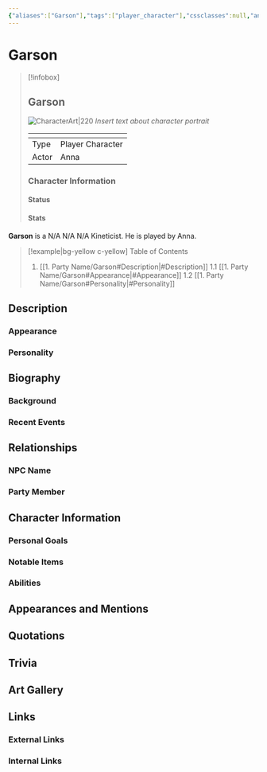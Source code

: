 ```yaml
---
{"aliases":["Garson"],"tags":["player_character"],"cssclasses":null,"ancestry":"N/A","heritage":"N/A","background":"N/A","class":"Kineticist","subclass":"N/A","player_name":"Anna","dg-publish":true,"permalink":"/1-party-name/garson/","dgPassFrontmatter":true}
---
```


# Garson
> [!infobox]
> ## **Garson**
> ![CharacterArt|220](https://encrypted-tbn0.gstatic.com/images?q=tbn:ANd9GcR0qAyHWqphrd9sdj7KtA7Pu4iX-bxcnKBdBw&s)
> *Insert text about character portrait*
> <table><colgroup></colgroup><thead><tr><th></th><th></th></tr></thead><tbody><tr><td>Type</td><td>Player Character</td></tr><tr><td>Actor</td><td>Anna</td></tr><tr></tbody></table>
> <h3> Character Information </h3>
> 
> <h4> Status </h4>
> 
> <h4> Stats </h4>
> 

**Garson** is a N/A N/A N/A Kineticist. He is played by Anna.

> [!example|bg-yellow c-yellow] Table of Contents 
> 1. [[1. Party Name/Garson#Description\|#Description]]
> 	1.1 [[1. Party Name/Garson#Appearance\|#Appearance]]
> 	1.2 [[1. Party Name/Garson#Personality\|#Personality]]

## Description
### Appearance
### Personality

## Biography
### Background
### Recent Events

## Relationships 
### NPC Name
### Party Member

## Character Information
### Personal Goals 
### Notable Items
### Abilities 

## Appearances and Mentions

## Quotations

## Trivia

## Art Gallery

## Links
### External Links
### Internal Links